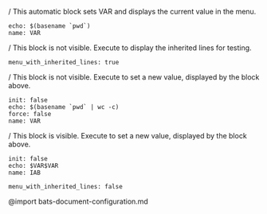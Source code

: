 / This automatic block sets VAR and displays the current value in the menu.
```ux :[document_ux_VAR]
echo: $(basename `pwd`)
name: VAR
```
/ This block is not visible. Execute to display the inherited lines for testing.
```opts :(menu_with_inherited_lines)
menu_with_inherited_lines: true
```
/ This block is not visible. Execute to set a new value, displayed by the block above.
```ux :(VAR_has_count)
init: false
echo: $(basename `pwd` | wc -c)
force: false
name: VAR
```
/ This block is visible. Execute to set a new value, displayed by the block above.
```ux :[IAB_has_count]
init: false
echo: $VAR$VAR
name: IAB
```
```opts :(document_opts)
menu_with_inherited_lines: false
```
@import bats-document-configuration.md